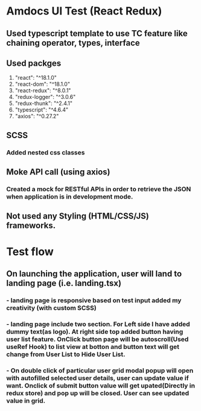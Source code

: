 # Amdocs UI Test (React Redux)

## Used typescript template to use TC feature like chaining operator, types, interface

## Used packges
1.  "react": "^18.1.0"
2.  "react-dom": "^18.1.0"
3.  "react-redux": "^8.0.1"
4. "redux-logger": "^3.0.6"
5.  "redux-thunk": "^2.4.1"
6.  "typescript": "^4.6.4"
7.  "axios": "^0.27.2"

## SCSS
### Added nested css classes

## Moke API call (using axios)
### Created a mock for RESTful APIs in order to retrieve the JSON when application is in development mode.

## Not used any Styling (HTML/CSS/JS) frameworks.

# Test flow

## On launching the application, user will land to landing page (i.e. landing.tsx)
   ### - landing page is responsive based on test input added my creativity (with custom SCSS)
   ### - landing page include two section. For Left side I have added dummy text(as logo). At right side top added button having user list feature. OnClick button page will be autoscroll(Used useRef Hook) to list view at botton and button text will get change from User List to Hide User List.
   ### - On double click of particular user grid modal popup will open with autofilled selected user details, user can update value if want. Onclick of submit button value will get upated(Directly in redux store) and pop up will be closed. User can see updated value in grid.


